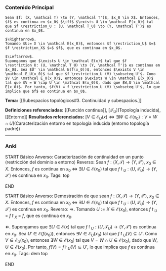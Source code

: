 ### Contenido Principal

```ad-proposition
Sean $f: (X, \mathcal T) \to (Y, \mathcal T')$, $x_0 \in X$. Entonces, $f$ es continua en $x_0$ $\iff$ $\exists U \in \mathcal E(x_0)$ tal que $f \restriction_U : (U, \mathcal T_U) \to (Y, \mathcal T')$ es continua en $x_0$.
```

```ad-proof
$\Rightarrow$.
Tomando $U:= X \in \mathcal E(x_0)$, entonces $f \restriction_U$ $=$ $f \restriction_X$ $=$ $f$, que es continua en $x_0$.

$\Leftarrow$.
Supongamos que $\exists U \in \mathcal E(x)$ tal que $f \restriction_U: (U, \mathcal T_U) \to (Y, \mathcal T')$ es continua en $x_0$. Sea $U' \in \mathcal E(f(x_0))$, entonces $\exists V \in \mathcal E_U(x_0)$ tal que $f \restriction_U (V) \subseteq U'$. Como $V \in \mathcal E_U(x_0)$, entonces $\exists W \in \mathcal E(x_0)$ tal que $V = W \cap U \in \mathcal E(x_0)$, dado que $W,U \in \mathcal E(x_0)$. Por tanto, $f(V) = f \restriction_U (V) \subseteq U'$, lo que implica que $f$ es continua en $x_0$.
```

**Tema:** [[Subespacios topológicos#3. Continuidad y subespacios.]]

**Definiciones referenciadas:** [[Función continua]], [$\mathcal T_U$](Topología inducida), [[Entorno]]
**Resultados referenciados:** [$V \in \mathcal E_U(x) \iff \exists W \in \mathcal E(x_0) : V = W \cap U$](Caracterización entorno en topología inducida (entorno topología padre))

---
### Anki

START
Básico
Anverso: Caracterización de continuidad en un punto (restricción del dominio a entorno)
Reverso: Sean $f: (X, \mathcal T) \to (Y, \mathcal T')$, $x_0 \in X$. Entonces, $f$ es continua en $x_0$ $\iff$ $\exists U \in \mathcal E(x_0)$ tal que $f \restriction_U : (U, \mathcal T_U) \to (Y, \mathcal T')$ es continua en $x_0$.
Tags: top
<!--ID: 1732364239641-->
END

START
Básico
Anverso: Demostración de que sean $f: (X, \mathcal T) \to (Y, \mathcal T')$, $x_0 \in X$. Entonces, $f$ es continua en $x_0$ $\iff$ $\exists U \in \mathcal E(x_0)$ tal que $f \restriction_U : (U, \mathcal T_U) \to (Y, \mathcal T')$ es continua en $x_0$.
Reverso: $\Rightarrow$.
Tomando $U:= X \in \mathcal E(x_0)$, entonces $f \restriction_U$ $=$ $f \restriction_X$ $=$ $f$, que es continua en $x_0$.

$\Leftarrow$.
Supongamos que $\exists U \in \mathcal E(x)$ tal que $f \restriction_U: (U, \mathcal T_U) \to (Y, \mathcal T')$ es continua en $x_0$. Sea $U' \in \mathcal E(f(x_0))$, entonces $\exists V \in \mathcal E_U(x_0)$ tal que $f \restriction_U (V) \subseteq U'$. Como $V \in \mathcal E_U(x_0)$, entonces $\exists W \in \mathcal E(x_0)$ tal que $V = W \cap U \in \mathcal E(x_0)$, dado que $W,U \in \mathcal E(x_0)$. Por tanto, $f(V) = f \restriction_U (V) \subseteq U'$, lo que implica que $f$ es continua en $x_0$.
Tags: dem top
<!--ID: 1732364239643-->
END

